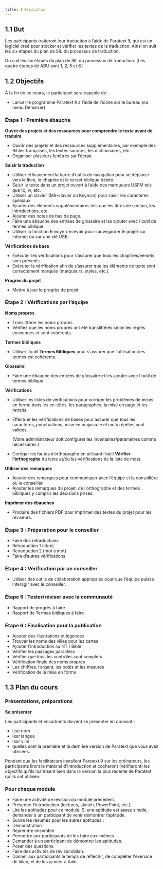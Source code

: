 ```yaml
---
title: Introduction
---
```

## 1.1 But

Les participants traiteront leur traduction à l’aide de Paratext 9, qui est un logiciel créé pour stocker et vérifier les textes de la traduction. Ainsi on suit les six étapes du plan de SIL du processus de traduction.

On suit les six étapes du plan de SIL du processus de traduction. [Les quatre étapes de ABU sont 1, 2, 5 et 6.]

## 1.2 Objectifs

À la fin de ce cours, le participant sera capable de :

-   Lancer le programme Paratext 9 à l’aide de l’icône sur le bureau (ou menu Démarrer).

### Étape 1 : Première ébauche

**Ouvrir des projets et des ressources pour comprendre le texte avant de traduire**

-   Ouvrir des projets et des ressources supplémentaires, par exemple des Bibles françaises, les textes sources, les dictionnaires, etc.
-   Organiser plusieurs fenêtres sur l’écran.

**Saisir la traduction**

-   Utiliser efficacement la barre d’outils de navigation pour se déplacer vers le livre, le chapitre et le verset biblique désiré.
-   Saisir le texte dans un projet ouvert à l’aide des marqueurs USFM tels que \\c, \\v, etc.
-   Utiliser un clavier (MS-clavier ou Keyman) pour saisir les caractères spéciaux.
-   Ajouter des éléments supplémentaires tels que les titres de section, les introductions, etc.
-   Ajouter des notes de bas de page.
-   Faire une ébauche des entrées de glossaire et les ajouter avec l'outil de termes biblique.
-   Utiliser la fonction Envoyer/recevoir pour sauvegarder le projet sur Internet ou sur une clé USB.

**Vérifications de base**

-   Exécuter les vérifications pour s’assurer que tous les chapitres/versets sont présents.
-   Exécuter la vérification afin de s’assurer que les éléments de texte sont correctement marqués (marqueurs, styles, etc.).

**Progrès du projet**

-   Mettre à jour le progrès de projet

### Étape 2 : Vérifications par l’équipe

**Noms propres**

-   Translittérer les noms propres.
-   Vérifiez que les noms propres ont été translittérés selon les règles convenues et sont cohérents.

**Termes bibliques**

-   Utiliser l'outil **Termes Bibliques** pour s'assurer que l’utilisation des termes est cohérente.

**Glossaire**

-   Faire une ébauche des entrées de glossaire et les ajouter avec l'outil de termes biblique.

**Vérifications**

-   Utiliser les listes de vérifications pour corriger les problèmes de mises en forme dans les en-têtes, les paragraphes, la mise en page et les retraits.
-   Effectuer les vérifications de bases pour assurer que tous les caractères, ponctuations, mise en majuscule et mots répétés sont valides.

    (Votre administrateur doit configurer les inventaires/paramètres comme nécessaires.)

-   Corriger les fautes d’orthographe en utilisant l’outil **Vérifier l’orthographe** du texte et/ou les vérifications de la liste de mots.

**Utiliser des remarques**

-   Ajouter des remarques pour communiquer avec l’équipe et la conseillère ou le conseiller.
-   Ajouter les remarques du projet, de l’orthographe et des termes bibliques y compris les décisions prises.

**Imprimer des ébauches**

-   Produire des fichiers PDF pour imprimer des textes du projet pour les réviseurs.

### Étape 3 : Préparation pour le conseiller

-   Faire des retraductions
-   Retraduction 1 (libre)
-   Retraduction 2 (mot à mot)
-   Faire d’autres vérifications

### Étape 4 : Vérification par un conseiller

-   Utiliser des outils de collaboration appropriés pour que l'équipe puisse interagir avec le conseiller.

### Étape 5 : Tester/réviser avec la communauté

-   Rapport de progrès à faire
-   Rapport de Termes bibliques à faire

### Étape 6 : Finalisation pour la publication

-   Ajouter des illustrations et légendes
-   Trouver les noms des villes pour les cartes
-   Ajouter l’introduction au NT / Bible
-   Vérifier les passages parallèles
-   Vérifier que tous les contrôles sont complets
-   Vérification finale des noms propres
-   Les chiffres, l’argent, les poids et les mesures
-   Vérification de la mise en forme

## 1.3 Plan du cours

### Présentations, préparations

**Se présenter**

Les participants et encadrants doivent se présenter en donnant :

-   leur nom
-   leur langue
-   leur ville
-   quelles sont la première et la dernière version de Paratext que vous avez utilisées.

Pendant que les facilitateurs installent Paratext 9 sur les ordinateurs, les participants liront le matériel d'introduction et cocheront (vérifieront) les objectifs qu'ils maîtrisent bien dans la version la plus récente de Paratext qu'ils ont utilisée.

### Pour chaque module

-   Faire une activité de révision du module précédent.
-   Présenter l’introduction (lectures, sketch, PowerPoint, etc.)
-   Lire les aptitudes pour ce module. Si une aptitude est assez simple, demander à un participant de venir démontrer l’aptitude.
-   Suivre les résumés pour les autres aptitudes :
-   Démonstration
-   Reprendre ensemble
-   Permettre aux participants de les faire eux-mêmes
-   Demander à un participant de démontrer les aptitudes.
-   Poser des questions.
-   Faire des activités de révision/bilan.
-   Donner aux participants le temps de réfléchir, de compléter l'exercice de bilan, et de les ajouter à Anki.

